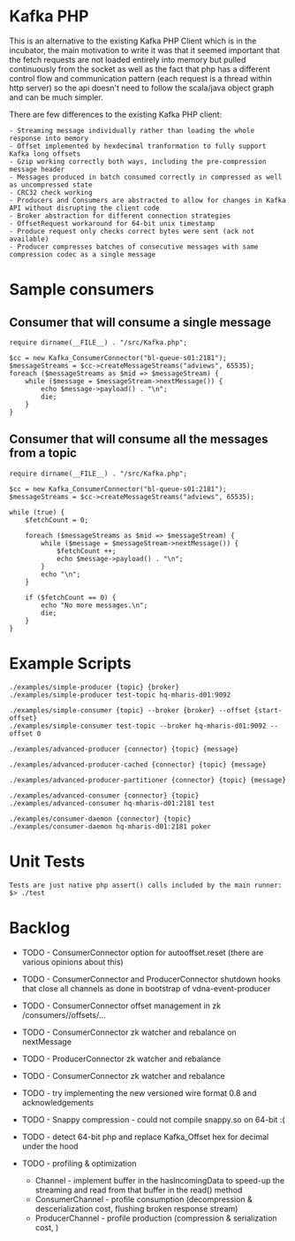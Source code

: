 Kafka PHP
=========

This is an alternative to the existing Kafka PHP Client which is in the incubator,
the main motivation to write it was that it seemed important
that the fetch requests are not loaded entirely into memory but
pulled continuously from the socket as well as the fact that php has a different control flow
and communication pattern (each request is a thread within http server)
so the api doesn't need to follow the scala/java object graph and can be much simpler.
 
There are few differences to the existing Kafka PHP client:
     
    - Streaming message individually rather than loading the whole response into memory
    - Offset implemented by hexdecimal tranformation to fully support Kafka long offsets
    - Gzip working correctly both ways, including the pre-compression message header
    - Messages produced in batch consumed correctly in compressed as well as uncompressed state
    - CRC32 check working
    - Producers and Consumers are abstracted to allow for changes in Kafka API without disrupting the client code
    - Broker abstraction for different connection strategies
    - OffsetRequest workaround for 64-bit unix timestamp
    - Produce request only checks correct bytes were sent (ack not available)
    - Producer compresses batches of consecutive messages with same compression codec as a single message


Sample consumers
========

Consumer that will consume a single message
-------------

    require dirname(__FILE__) . "/src/Kafka.php";

    $cc = new Kafka_ConsumerConnector("bl-queue-s01:2181");
    $messageStreams = $cc->createMessageStreams("adviews", 65535);
    foreach ($messageStreams as $mid => $messageStream) {
        while ($message = $messageStream->nextMessage()) {
            echo $message->payload() . "\n";
            die;
        }
    }


Consumer that will consume all the messages from a topic
-------------

    require dirname(__FILE__) . "/src/Kafka.php";

    $cc = new Kafka_ConsumerConnector("bl-queue-s01:2181");
    $messageStreams = $cc->createMessageStreams("adviews", 65535);

    while (true) {
        $fetchCount = 0;

        foreach ($messageStreams as $mid => $messageStream) {
            while ($message = $messageStream->nextMessage()) {
                $fetchCount ++;
                echo $message->payload() . "\n";
            }
            echo "\n";
        }

        if ($fetchCount == 0) {
            echo "No more messages.\n";
            die;
        }
    }


Example Scripts
========

    ./examples/simple-producer {topic} {broker}
    ./examples/simple-producer test-topic hq-mharis-d01:9092

    ./examples/simple-consumer {topic} --broker {broker} --offset {start-offset}
    ./examples/simple-consumer test-topic --broker hq-mharis-d01:9092 --offset 0

    ./examples/advanced-producer {connector} {topic} {message}

    ./examples/advanced-producer-cached {connector} {topic} {message}

    ./examples/advanced-producer-partitioner {connector} {topic} {message}

    ./examples/advanced-consumer {connector} {topic}
    ./examples/advanced-consumer hq-mharis-d01:2181 test

    ./examples/consumer-daemon {connector} {topic}
    ./examples/consumer-daemon hq-mharis-d01:2181 poker

Unit Tests
==========
    Tests are just native php assert() calls included by the main runner:
    $> ./test

Backlog
=======
 * TODO - ConsumerConnector option for autooffset.reset (there are various opinions about this)
 * TODO - ConsumerConnector and ProducerConnector shutdown hooks that close all channels as done in bootstrap of vdna-event-producer
 * TODO - ConsumerConnector offset management in zk /consumers/<groupid>/offsets/...
 * TODO - ConsumerConnector zk watcher and rebalance on nextMessage
 * TODO - ProducerConnector zk watcher and rebalance
 * TODO - ConsumerConnector zk watcher and rebalance
 * TODO - try implementing the new versioned wire format 0.8 and acknowledgements
 * TODO - Snappy compression - could not compile snappy.so on 64-bit :(
 * TODO - detect 64-bit php and replace Kafka_Offset hex for decimal under the hood
 
 * TODO - profiling & optimization
    - Channel - implement buffer in the hasIncomingData to speed-up the streaming and read from that buffer in the read() method
    - ConsumerChannel - profile consumption (decompression & descerialization cost, flushing broken response stream)
    - ProducerChannel - profile production (compression & serialization cost, )
